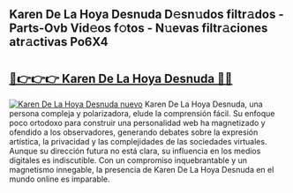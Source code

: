 ## Karen De La Hoya Desnuda D𝚎sn𝚞dos filtr𝚊dos - Parts-Ovb Vid𝚎os f𝚘tos - N𝚞evas filtr𝚊ciones atr𝚊ctivas Po6X4

# <h2><a href="http://mb6xks.tromn.icu/?c=Karen+De+La+Hoya+Desnuda">🔗👉👉👉 Karen De La Hoya Desnuda 🔗🔗</a></h2>

[![Karen De La Hoya Desnuda nuevo](https://i.imgur.com/pEAQMta.gif)](http://mb6xks.tromn.icu/?c=Karen+De+La+Hoya+Desnuda)
Karen De La Hoya Desnuda, una persona compleja y polarizadora, elude la comprensión fácil. Su enfoque poco ortodoxo para construir una personalidad web ha magnetizado y ofendido a los observadores, generando debates sobre la expresión artística, la privacidad y las complejidades de las sociedades virtuales. Aunque su dirección futura no está clara, su influencia en los medios digitales es indiscutible. Con un compromiso inquebrantable y un magnetismo innegable, la presencia de Karen De La Hoya Desnuda en el mundo online es imparable.
